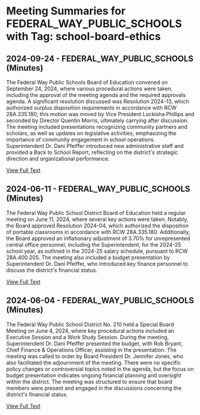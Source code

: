# Meeting Summaries for FEDERAL_WAY_PUBLIC_SCHOOLS with Tag: school-board-ethics

## 2024-09-24 - FEDERAL_WAY_PUBLIC_SCHOOLS (Minutes)

The Federal Way Public Schools Board of Education convened on September 24, 2024, where various procedural actions were taken, including the approval of the meeting agenda and the required approvals agenda. A significant resolution discussed was Resolution 2024-13, which authorized surplus disposition requirements in accordance with RCW 28A.335.180; this motion was moved by Vice President Luckisha Phillips and seconded by Director Quentin Morris, ultimately carrying after discussion. The meeting included presentations recognizing community partners and scholars, as well as updates on legislative activities, emphasizing the importance of community engagement in school operations. Superintendent Dr. Dani Pfeiffer introduced new administrative staff and provided a Back to School Report, reflecting on the district's strategic direction and organizational performance.

[View Full Text](https://raw.githubusercontent.com/VoronoiPerspectives/WashingtonStateSchoolBoardExplorer/refs/heads/main/data/countries/usa/states/wa/counties/king/school_boards/federal_way_public_schools/2024/2024-09-24-minutes.txt)

## 2024-06-11 - FEDERAL_WAY_PUBLIC_SCHOOLS (Minutes)

The Federal Way Public School District Board of Education held a regular meeting on June 11, 2024, where several key actions were taken. Notably, the Board approved Resolution 2024-04, which authorized the disposition of portable classrooms in accordance with RCW 28A.335.180. Additionally, the Board approved an inflationary adjustment of 3.70% for unrepresented central office personnel, including the Superintendent, for the 2024-25 school year, as outlined in the 2024-25 salary schedule, pursuant to RCW 28A.400.205. The meeting also included a budget presentation by Superintendent Dr. Dani Pfeiffer, who introduced key finance personnel to discuss the district's financial status.

[View Full Text](https://raw.githubusercontent.com/VoronoiPerspectives/WashingtonStateSchoolBoardExplorer/refs/heads/main/data/countries/usa/states/wa/counties/king/school_boards/federal_way_public_schools/2024/2024-06-11-minutes.txt)

## 2024-06-04 - FEDERAL_WAY_PUBLIC_SCHOOLS (Minutes)

The Federal Way Public School District No. 210 held a Special Board Meeting on June 4, 2024, where key procedural actions included an Executive Session and a Work Study Session. During the meeting, Superintendent Dr. Dani Pfeiffer presented the budget, with Rob Bryant, Chief Finance & Operations Officer, assisting in the presentation. The meeting was called to order by Board President Dr. Jennifer Jones, who also facilitated the adjournment of the meeting. There were no specific policy changes or controversial topics noted in the agenda, but the focus on budget presentation indicates ongoing financial planning and oversight within the district. The meeting was structured to ensure that board members were present and engaged in the discussions concerning the district's financial status.

[View Full Text](https://raw.githubusercontent.com/VoronoiPerspectives/WashingtonStateSchoolBoardExplorer/refs/heads/main/data/countries/usa/states/wa/counties/king/school_boards/federal_way_public_schools/2024/2024-06-04-minutes.txt)


